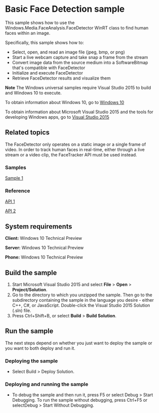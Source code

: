 # Basic Face Detection sample

This sample shows how to use the Windows.Media.FaceAnalysis.FaceDetector WinRT class to find human faces within an image.

Specifically, this sample shows how to:

- Select, open, and read an image file (jpeg, bmp, or png)
- Start a live webcam capture and take snap a frame from the stream
- Convert image data from the source medium into a SoftwareBitmap that's compatible with FaceDetector
- Initialize and execute FaceDetector
- Retrieve FaceDetector results and visualize them

**Note** The Windows universal samples require Visual Studio 2015 to build and Windows 10 to execute.
 
To obtain information about Windows 10, go to [Windows 10](http://go.microsoft.com/fwlink/?LinkID=532421)

To obtain information about Microsoft Visual Studio 2015 and the tools for developing Windows apps, go to [Visual Studio 2015](http://go.microsoft.com/fwlink/?LinkID=532422)

## Related topics

The FaceDetector only operates on a static image or a single frame of video. In order to track human faces in real-time, either through a live stream or a video clip, the FaceTracker API must be used instead.

### Samples

[Sample 1](https://github.com/Microsoft/Windows-universal-samples/tree/master/<sample>)

### Reference

<!-- Add links to related API -->

[API 1](http://msdn.microsoft.com/library/windows/apps/)

[API 2](http://msdn.microsoft.com/library/windows/apps/)

## System requirements

**Client:** Windows 10 Technical Preview

**Server:** Windows 10 Technical Preview

**Phone:**  Windows 10 Technical Preview

## Build the sample

1. Start Microsoft Visual Studio 2015 and select **File** \> **Open** \> **Project/Solution**.
2. Go to the directory to which you unzipped the sample. Then go to the subdirectory containing the sample in the language you desire - either C++, C#, or JavaScript. Double-click the Visual Studio 2015 Solution (.sln) file. 
3. Press Ctrl+Shift+B, or select **Build** \> **Build Solution**. 

## Run the sample

The next steps depend on whether you just want to deploy the sample or you want to both deploy and run it.

### Deploying the sample

- Select Build > Deploy Solution. 

### Deploying and running the sample

- To debug the sample and then run it, press F5 or select Debug >  Start Debugging. To run the sample without debugging, press Ctrl+F5 or selectDebug > Start Without Debugging. 
